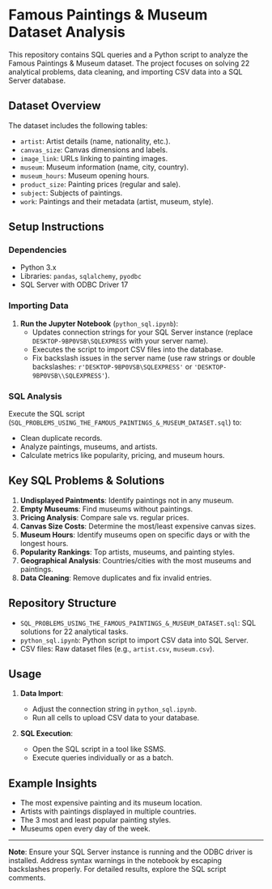 # Famous Paintings & Museum Dataset Analysis

This repository contains SQL queries and a Python script to analyze the Famous Paintings & Museum dataset. The project focuses on solving 22 analytical problems, data cleaning, and importing CSV data into a SQL Server database.

## Dataset Overview

The dataset includes the following tables:
- `artist`: Artist details (name, nationality, etc.).
- `canvas_size`: Canvas dimensions and labels.
- `image_link`: URLs linking to painting images.
- `museum`: Museum information (name, city, country).
- `museum_hours`: Museum opening hours.
- `product_size`: Painting prices (regular and sale).
- `subject`: Subjects of paintings.
- `work`: Paintings and their metadata (artist, museum, style).

## Setup Instructions

### Dependencies
- Python 3.x
- Libraries: `pandas`, `sqlalchemy`, `pyodbc`
- SQL Server with ODBC Driver 17

### Importing Data
1. **Run the Jupyter Notebook** (`python_sql.ipynb`):
   - Updates connection strings for your SQL Server instance (replace `DESKTOP-9BP0VSB\SQLEXPRESS` with your server name).
   - Executes the script to import CSV files into the database.
   - Fix backslash issues in the server name (use raw strings or double backslashes: `r'DESKTOP-9BP0VSB\SQLEXPRESS'` or `'DESKTOP-9BP0VSB\\SQLEXPRESS'`).

### SQL Analysis
Execute the SQL script (`SQL_PROBLEMS_USING_THE_FAMOUS_PAINTINGS_&_MUSEUM_DATASET.sql`) to:
- Clean duplicate records.
- Analyze paintings, museums, and artists.
- Calculate metrics like popularity, pricing, and museum hours.

## Key SQL Problems & Solutions

1. **Undisplayed Paintments**: Identify paintings not in any museum.
2. **Empty Museums**: Find museums without paintings.
3. **Pricing Analysis**: Compare sale vs. regular prices.
4. **Canvas Size Costs**: Determine the most/least expensive canvas sizes.
5. **Museum Hours**: Identify museums open on specific days or with the longest hours.
6. **Popularity Rankings**: Top artists, museums, and painting styles.
7. **Geographical Analysis**: Countries/cities with the most museums and paintings.
8. **Data Cleaning**: Remove duplicates and fix invalid entries.

## Repository Structure

- `SQL_PROBLEMS_USING_THE_FAMOUS_PAINTINGS_&_MUSEUM_DATASET.sql`: SQL solutions for 22 analytical tasks.
- `python_sql.ipynb`: Python script to import CSV data into SQL Server.
- CSV files: Raw dataset files (e.g., `artist.csv`, `museum.csv`).

## Usage

1. **Data Import**:
   - Adjust the connection string in `python_sql.ipynb`.
   - Run all cells to upload CSV data to your database.

2. **SQL Execution**:
   - Open the SQL script in a tool like SSMS.
   - Execute queries individually or as a batch.

## Example Insights

- The most expensive painting and its museum location.
- Artists with paintings displayed in multiple countries.
- The 3 most and least popular painting styles.
- Museums open every day of the week.

---

**Note**: Ensure your SQL Server instance is running and the ODBC driver is installed. Address syntax warnings in the notebook by escaping backslashes properly. For detailed results, explore the SQL script comments.
